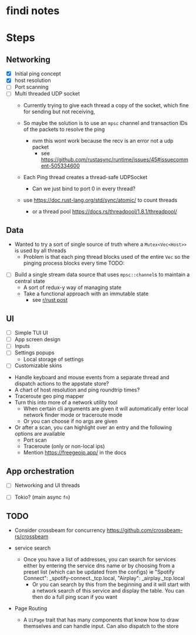findi notes
===

# Steps

## Networking
- [x] Initial ping concept
- [x] host resolution 
- [ ] Port scanning
- [ ] Multi threaded UDP socket
  - Currently trying to give each thread a copy of the socket, which fine for sending but not receiving,
  - So maybe the solution is to use an `mpsc` channel and transaction IDs of the packets to resolve the ping
    - nvm this wont work because the recv is an error not a udp packet
      - see https://github.com/rustasync/runtime/issues/45#issuecomment-505334600
  
  - Each Ping thread creates a thread-safe UDPSocket
    - Can we just bind to port 0 in every thread?
  - use https://doc.rust-lang.org/std/sync/atomic/ to count threads
    - or a thread pool https://docs.rs/threadpool/1.8.1/threadpool/

## Data
- Wanted to try a sort of single source of truth where a `Mutex<Vec<Host>>` is used by all threads
  - Problem is that each ping thread blocks used of the entire `Vec` so the pinging process blocks every time
TODO:
- [ ] Build a single stream data source that uses `mpsc::channel`s to maintain a central state
  - A sort of redux-y way of managing state
  - Take a functional approach with an immutable state
    - see [r/rust post](https://www.reddit.com/r/rust/comments/8hh8r3/how_would_you_handle_application_state_in_rust/dymu6er?utm_source=share&utm_medium=web2x&context=3)

## UI
- [ ] Simple TUI UI
- [ ] App screen design
- [ ] Inputs
- [ ] Settings popups
  - Local storage of settings
- [ ] Customizable skins
- Handle keyboard and mouse events from a separate thread and dispatch actions to the appstate store?
- A chart of host resolution and ping roundtrip times?
- Traceroute geo ping mapper
- Turn this into more of a network utility tool
  - When certain cli arguments are given it will automatically enter local network finder mode or traceroute mode
  - Or you can choose if no args are given
- Or after a scan, you can highlight over an entry and the following options are available
  - Port scan
  - Traceroute (only or non-local ips)
  - Mention https://freegeoip.app/ in the docs

## App orchestration
- [ ] Networking and UI threads
- [ ] Tokio? (main async `fn`)


## TODO
- Consider crossbeam for concurrency https://github.com/crossbeam-rs/crossbeam

- service search
  - Once you have a list of addresses, you can search for services either by entering the service dns name or by choosing from a preset list (which can be  updated from the configs) ie "Spotify Connect": _spotify-connect._tcp.local, "Airplay": _airplay._tcp.local
    - Or you can search by this from the beginning and it will start with a network search of  this service and display the table. You can then do a full ping scan if you want

- Page Routing
  - A `UiPage` trait that has many components that know how to draw themselves and can handle input. Can also dispatch to the store
